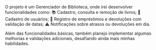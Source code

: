 O projeto é um Gerenciador de Biblioteca, onde irei desenvolver funcionalidades como:
📚 Cadastro, consulta e remoção de livros;
👤 Cadastro de usuários;
📅 Registro de empréstimos e devoluções com validação de datas;
⚠️ Notificações sobre atrasos ou devoluções em dia.

Além das funcionalidades básicas, também planejo implementar algumas melhorias e validações adicionais, desafiando ainda mais minhas habilidades.
